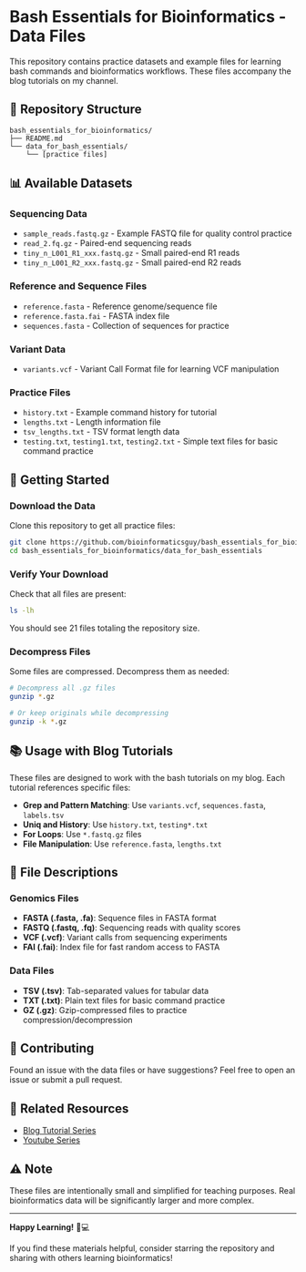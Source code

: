 # Bash Essentials for Bioinformatics - Data Files

This repository contains practice datasets and example files for learning bash commands and bioinformatics workflows. These files accompany the blog tutorials on my channel.

## 📁 Repository Structure

```
bash_essentials_for_bioinformatics/
├── README.md
└── data_for_bash_essentials/
    └── [practice files]
```

## 📊 Available Datasets

### Sequencing Data
- `sample_reads.fastq.gz` - Example FASTQ file for quality control practice
- `read_2.fq.gz` - Paired-end sequencing reads
- `tiny_n_L001_R1_xxx.fastq.gz` - Small paired-end R1 reads
- `tiny_n_L001_R2_xxx.fastq.gz` - Small paired-end R2 reads

### Reference and Sequence Files
- `reference.fasta` - Reference genome/sequence file
- `reference.fasta.fai` - FASTA index file
- `sequences.fasta` - Collection of sequences for practice

### Variant Data
- `variants.vcf` - Variant Call Format file for learning VCF manipulation

### Practice Files
- `history.txt` - Example command history for tutorial
- `lengths.txt` - Length information file
- `tsv_lengths.txt` - TSV format length data
- `testing.txt`, `testing1.txt`, `testing2.txt` - Simple text files for basic command practice

## 🚀 Getting Started

### Download the Data

Clone this repository to get all practice files:

```bash
git clone https://github.com/bioinformaticsguy/bash_essentials_for_bioinformatics.git
cd bash_essentials_for_bioinformatics/data_for_bash_essentials
```

### Verify Your Download

Check that all files are present:

```bash
ls -lh
```

You should see 21 files totaling the repository size.

### Decompress Files

Some files are compressed. Decompress them as needed:

```bash
# Decompress all .gz files
gunzip *.gz

# Or keep originals while decompressing
gunzip -k *.gz
```

## 📚 Usage with Blog Tutorials

These files are designed to work with the bash tutorials on my blog. Each tutorial references specific files:

- **Grep and Pattern Matching**: Use `variants.vcf`, `sequences.fasta`, `labels.tsv`
- **Uniq and History**: Use `history.txt`, `testing*.txt`
- **For Loops**: Use `*.fastq.gz` files
- **File Manipulation**: Use `reference.fasta`, `lengths.txt`

## 🔧 File Descriptions

### Genomics Files
- **FASTA (.fasta, .fa)**: Sequence files in FASTA format
- **FASTQ (.fastq, .fq)**: Sequencing reads with quality scores
- **VCF (.vcf)**: Variant calls from sequencing experiments
- **FAI (.fai)**: Index file for fast random access to FASTA

### Data Files
- **TSV (.tsv)**: Tab-separated values for tabular data
- **TXT (.txt)**: Plain text files for basic command practice
- **GZ (.gz)**: Gzip-compressed files to practice compression/decompression


## 🤝 Contributing

Found an issue with the data files or have suggestions? Feel free to open an issue or submit a pull request.

## 📖 Related Resources

- [Blog Tutorial Series](https://bioinformaticsguy.github.io/001-why-bash-for-biologists-beb/)
- [Youtube Series](https://www.youtube.com/watch?v=YAwJZLIoOxI&list=PLsSUJubNtkrC9tisaUC4EHC4XFEAWQ1ZO)

## ⚠️ Note

These files are intentionally small and simplified for teaching purposes. Real bioinformatics data will be significantly larger and more complex.

---

**Happy Learning!** 🧬💻

If you find these materials helpful, consider starring the repository and sharing with others learning bioinformatics!